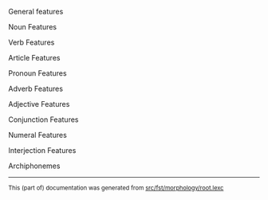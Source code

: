 
General features

Noun Features

Verb Features

Article Features

Pronoun Features

Adverb Features

Adjective Features

Conjunction Features

Numeral Features

Interjection Features

Archiphonemes

* * *

<small>This (part of) documentation was generated from [src/fst/morphology/root.lexc](https://github.com/giellalt/lang-fro/blob/main/src/fst/morphology/root.lexc)</small>
